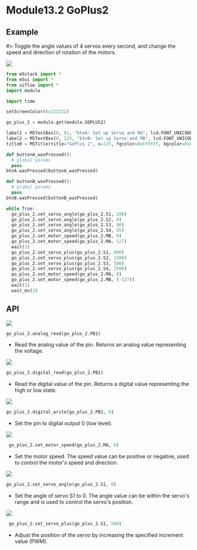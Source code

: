 # Module13.2 GoPlus2

## Example

#> Toggle the angle values of 4 servos every second, and change the speed and direction of rotation of the motors.

<img class="blockly_svg" src="https://m5stack.oss-cn-shenzhen.aliyuncs.com/resource/docs/static/assets/img/uiflow/blockly/modules/goplus2/uiflow_block_go_plus2_demo.svg">

```python
from m5stack import *
from m5ui import *
from uiflow import *
import module

import time

setScreenColor(0x222222)

go_plus_2 = module.get(module.GOPLUS2)

label1 = M5TextBox(0, 81, "btnA: Set up Servo and MA", lcd.FONT_UNICODE, 0x19fe46, rotate=0)
label2 = M5TextBox(0, 123, "btnB: Set up Servo and MB", lcd.FONT_UNICODE, 0xfe6019, rotate=0)
title0 = M5Title(title="GoPlus 2", x=125, fgcolor=0xFFFFFF, bgcolor=0x0000FF)

def buttonA_wasPressed():
  # global params
  pass
btnA.wasPressed(buttonA_wasPressed)

def buttonB_wasPressed():
  # global params
  pass
btnB.wasPressed(buttonB_wasPressed)

while True:
  go_plus_2.set_servo_angle(go_plus_2.S1, 180)
  go_plus_2.set_servo_angle(go_plus_2.S2, 0)
  go_plus_2.set_servo_angle(go_plus_2.S3, 90)
  go_plus_2.set_servo_angle(go_plus_2.S4, 45)
  go_plus_2.set_motor_speed(go_plus_2.MB, 0)
  go_plus_2.set_motor_speed(go_plus_2.MA, 127)
  wait(1)
  go_plus_2.set_servo_plus(go_plus_2.S1, 800)
  go_plus_2.set_servo_plus(go_plus_2.S2, 1500)
  go_plus_2.set_servo_plus(go_plus_2.S3, 500)
  go_plus_2.set_servo_plus(go_plus_2.S4, 2500)
  go_plus_2.set_motor_speed(go_plus_2.MA, 0)
  go_plus_2.set_motor_speed(go_plus_2.MB, (-127))
  wait(1)
  wait_ms(2)
```

## API

<img class="blockly_svg" src="https://m5stack.oss-cn-shenzhen.aliyuncs.com/resource/docs/static/assets/img/uiflow/blockly/modules/goplus2/uiflow_block_go_plus2_analog_read.svg">

```python
go_plus_2.analog_read(go_plus_2.PB1)
```

- Read the analog value of the pin. Returns an analog value representing the voltage.

<img class="blockly_svg" src="https://m5stack.oss-cn-shenzhen.aliyuncs.com/resource/docs/static/assets/img/uiflow/blockly/modules/goplus2/uiflow_block_go_plus2_digital_read.svg">

```python
go_plus_2.digital_read(go_plus_2.PB1)
```

- Read the digital value of the pin. Returns a digital value representing the high or low state.

<img class="blockly_svg" src="https://m5stack.oss-cn-shenzhen.aliyuncs.com/resource/docs/static/assets/img/uiflow/blockly/modules/goplus2/uiflow_block_go_plus2_digital_write.svg">

```python
go_plus_2.digital_write(go_plus_2.PB1, 0)
```

- Set the pin to digital output 0 (low level).

<img class="blockly_svg" src="https://m5stack.oss-cn-shenzhen.aliyuncs.com/resource/docs/static/assets/img/uiflow/blockly/modules/goplus2/uiflow_block_go_plus2_set_motor_speed.svg">

```python
 go_plus_2.set_motor_speed(go_plus_2.MA, 0)
```

- Set the motor speed. The speed value can be positive or negative, used to control the motor's speed and direction.

<img class="blockly_svg" src="https://m5stack.oss-cn-shenzhen.aliyuncs.com/resource/docs/static/assets/img/uiflow/blockly/modules/goplus2/uiflow_block_go_plus2_set_servo_angle.svg">

```python
go_plus_2.set_servo_angle(go_plus_2.S1, 0)
```

- Set the angle of servo S1 to 0. The angle value can be within the servo's range and is used to control the servo's position.

<img class="blockly_svg" src="https://m5stack.oss-cn-shenzhen.aliyuncs.com/resource/docs/static/assets/img/uiflow/blockly/modules/goplus2/uiflow_block_go_plus2_set_servo_plus.svg">

```python
 go_plus_2.set_servo_plus(go_plus_2.S1, 500)
```

- Adjust the position of the servo by increasing the specified increment value (PWM).